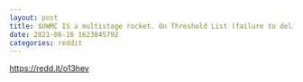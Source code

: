 ```yaml
--- 
layout: post 
title: $UWMC IS a multistage rocket. On Threshold List (failure to deliver) straight 48 days now 
date: 2021-06-16 1623845792 
categories: reddit 
--- 
```

https://redd.it/o13hev